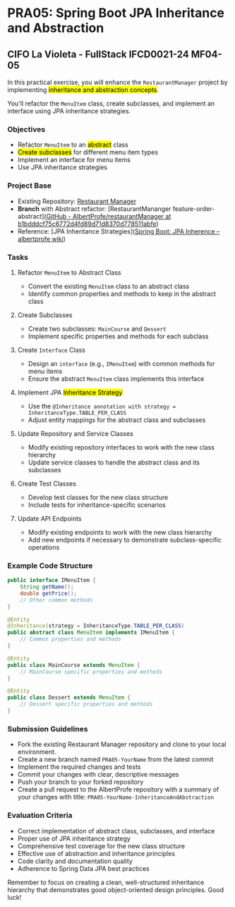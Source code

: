 # PRA05: Spring Boot JPA Inheritance and Abstraction

## CIFO La Violeta - FullStack IFCD0021-24 MF04-05

In this practical exercise, you will enhance the `RestaurantManager` project by implementing <mark>inheritance and abstraction concepts</mark>.



You'll refactor the `MenuItem` class, create subclasses, and implement an interface using JPA inheritance strategies.

### Objectives

- Refactor `MenuItem` to an <mark>abstract</mark> class
- <mark>Create subclasses</mark> for different menu item types
- Implement an interface for menu items
- Use JPA inheritance strategies

### Project Base

- Existing Repository: [Restaurant Manager](https://github.com/AlbertProfe/restaurantManager/)
- **Branch** with Abstract refactor: [RestaurantMananger feature-order-abstract]([GitHub - AlbertProfe/restaurantManager at b1bdddcf75c6772d4fd89d71d8370d778511abfe](https://github.com/AlbertProfe/restaurantManager/tree/b1bdddcf75c6772d4fd89d71d8370d778511abfe))
- Reference: [JPA Inheritance Strategies]([Spring Boot: JPA Inherence – albertprofe wiki](https://albertprofe.dev/springboot/boot-concepts-jpa-5.html))

### Tasks

1. Refactor `MenuItem` to Abstract Class
   
   - Convert the existing `MenuItem` class to an abstract class
   - Identify common properties and methods to keep in the abstract class

2. Create Subclasses
   
   - Create two subclasses: `MainCourse` and `Dessert`
   - Implement specific properties and methods for each subclass

3. Create `Interface` Class
   
   - Design an `interface` (e.g., `IMenuItem`) with common methods for menu items
   - Ensure the abstract `MenuItem` class implements this interface

4. Implement JPA <mark>Inheritance Strategy</mark>
   
   - Use the `@Inheritance annotation with strategy = InheritanceType.TABLE_PER_CLASS`
   - Adjust entity mappings for the abstract class and subclasses

5. Update Repository and Service Classes
   
   - Modify existing repository interfaces to work with the new class hierarchy
   - Update service classes to handle the abstract class and its subclasses

6. Create Test Classes
   
   - Develop test classes for the new class structure
   - Include tests for inheritance-specific scenarios

7. Update API Endpoints
   
   - Modify existing endpoints to work with the new class hierarchy
   - Add new endpoints if necessary to demonstrate subclass-specific operations

### Example Code Structure

```java
public interface IMenuItem {
    String getName();
    double getPrice();
    // Other common methods
}

@Entity
@Inheritance(strategy = InheritanceType.TABLE_PER_CLASS)
public abstract class MenuItem implements IMenuItem {
    // Common properties and methods
}

@Entity
public class MainCourse extends MenuItem {
    // MainCourse specific properties and methods
}

@Entity
public class Dessert extends MenuItem {
    // Dessert specific properties and methods
}
```

### Submission Guidelines

- Fork the existing Restaurant Manager repository and clone to your local environment.
- Create a new branch named `PRA05-YourName` from the latest commit
- Implement the required changes and tests
- Commit your changes with clear, descriptive messages
- Push your branch to your forked repository
- Create a pull request to the AlbertProfe repository with a summary of your changes with title:
  `PRA05-YourName-InheritanceAndAbstraction`

### Evaluation Criteria

- Correct implementation of abstract class, subclasses, and interface
- Proper use of JPA inheritance strategy
- Comprehensive test coverage for the new class structure
- Effective use of abstraction and inheritance principles
- Code clarity and documentation quality
- Adherence to Spring Data JPA best practices

Remember to focus on creating a clean, well-structured inheritance hierarchy that demonstrates good object-oriented design principles. Good luck!
